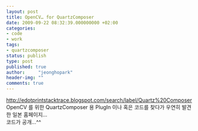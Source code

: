 ```yaml
---
layout: post
title: OpenCV… for QuartzComposer
date: 2009-09-22 08:32:39.000000000 +02:00
categories:
- code
- work
tags:
- quartzcomposer
status: publish
type: post
published: true
author:     "jeonghopark"
header-img: ""
comments: true
---
```

<p><a href="http://edotprintstacktrace.blogspot.com/search/label/Quartz%20Composer">http://edotprintstacktrace.blogspot.com/search/label/Quartz%20Composer</a><br />
OpenCV 를 위한 QuartzComposer 용 PlugIn 이나 혹은 코드를 찾다가 우연히 발견한 일본 홈페이지...<br />
코드가 공개...^^</p>
